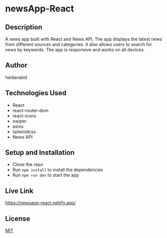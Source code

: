 # newsApp-React

## Description
A news app built with React and News API. The app displays the latest news from different sources and categories. It also allows users to search for news by keywords. The app is responsive and works on all devices.

## Author
heidarabid

## Technologies Used
* React
* react-router-dom
* react-icons
* swiper
* axios
* tailwindcss
* News API

## Setup and Installation
* Clone the repo
* Run `npm install` to install the dependencies
* Run `npm run dev` to start the app


## Live Link
https://newsapp-react.netlify.app/


## License
[MIT](https://choosealicense.com/licenses/mit/)

